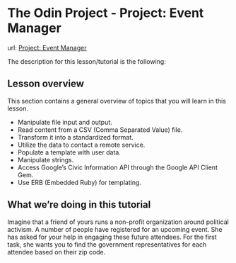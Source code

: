 # The Odin Project - Project: Event Manager 

url: [Project: Event Manager](https://www.theodinproject.com/lessons/ruby-event-manager)

The description for this lesson/tutorial is the following:

## Lesson overview

This section contains a general overview of topics that you will learn in this lesson.

- Manipulate file input and output.
- Read content from a CSV (Comma Separated Value) file.
- Transform it into a standardized format.
- Utilize the data to contact a remote service.
- Populate a template with user data.
- Manipulate strings.
- Access Google’s Civic Information API through the Google API Client Gem.
- Use ERB (Embedded Ruby) for templating.

## What we’re doing in this tutorial

Imagine that a friend of yours runs a non-profit organization around political activism. A number of people have registered for an upcoming event. She has asked for your help in engaging these future attendees. For the first task, she wants you to find the government representatives for each attendee based on their zip code.
